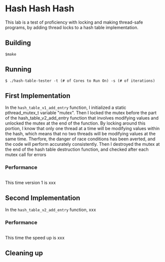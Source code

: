 # Hash Hash Hash
This lab is a test of proficiency with locking and making thread-safe programs, by adding thread locks to a
hash table implementation.

## Building
```shell
$make
```

## Running
```shell
$ ./hash-table-tester -t (# of Cores to Run On) -s (# of iterations)
```

## First Implementation
In the `hash_table_v1_add_entry` function, I initialized a static pthread_mutex_t variable "mutex". Then I locked the
mutex before the part of the hash_table_v2_add_entry function that involves modifying values and unlocked the mutex
at the end of the function. By locking around this portion, I know that only one thread at a time will be modifying
values within the hash, which means that no two threads will be modifying values at the same time. Therfore, the
danger of race conditions has been averted, and the code will perform accurately consistently. 
Then I destroyed the mutex at the end of the hash table destruction function, and checked after each mutex call
for errors

### Performance
```shell

```

This time version 1 is xxx

## Second Implementation
In the `hash_table_v2_add_entry` function, xxx

### Performance
```shell

```

This time the speed up is xxx

## Cleaning up
```shell

```